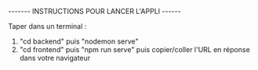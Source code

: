 ------- INSTRUCTIONS POUR LANCER L'APPLI ------

Taper dans un terminal :

1) "cd backend" puis "nodemon serve"
2) "cd frontend" puis "npm run serve" puis copier/coller l'URL en réponse dans votre navigateur
